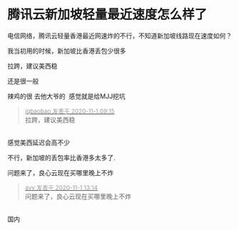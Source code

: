 # 腾讯云新加坡轻量最近速度怎么样了


电信网络，腾讯云轻量香港最近网速炸的不行，不知道新加坡线路现在速度如何？

我当初用的时候，新加坡比香港丢包少很多

拉跨，建议美西稳

还是很一般

辣鸡的很 去他大爷的 <img src="static/image/smiley/yct/016.gif" smilieid="51" border="0" alt="" /> 感觉就是给MJJ挖坑

<div class="quote"><blockquote><font size="2"><a href="https://www.hostloc.com/forum.php?mod=redirect&amp;goto=findpost&amp;pid=9383763&amp;ptid=760844" target="_blank"><font color="#999999">jqbaobao 发表于 2020-11-1 09:15</font></a></font><br />
拉跨，建议美西稳</blockquote></div><br />
感觉美西延迟会高不少

不行，新加坡的丢包率比香港多太多了.

问题来了，良心云现在买哪里晚上不炸

<div class="quote"><blockquote><font size="2"><a href="https://www.hostloc.com/forum.php?mod=redirect&amp;goto=findpost&amp;pid=9384605&amp;ptid=760844" target="_blank"><font color="#999999">avv 发表于 2020-11-1 13:14</font></a></font><br />
问题来了，良心云现在买哪里晚上不炸</blockquote></div><br />
国内<img src="static/image/smiley/yct/008.gif" smilieid="39" border="0" alt="" /><img id="aimg_PMynm" onclick="zoom(this, this.src, 0, 0, 0)" class="zoom" src="https://cdn.jsdelivr.net/gh/hishis/forum-master/public/images/patch.gif" onmouseover="img_onmouseoverfunc(this)" onload="thumbImg(this)" border="0" alt="" />
